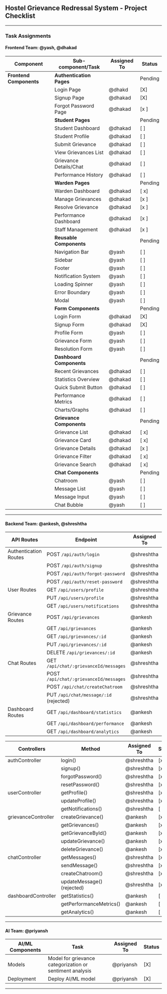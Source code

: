 

## **Hostel Grievance Redressal System - Project Checklist**

---

### **Task Assignments**

#### **Frontend Team: @yash, @dhakad**

| **Component**              | **Sub-component/Task**                    | **Assigned To**       | **Status** |
|----------------------------|-------------------------------------------|------------------------|------------|
| **Frontend Components**    | **Authentication Pages**                  |                        | Pending    |
|                            | Login Page                                | @dhakd                  | [X]        |
|                            | Signup Page                               | @dhakad                | [X]        |
|                            | Forgot Password Page                      | @dhakad                 | [x ]        |
|                            | **Student Pages**                         |                        | Pending    |
|                            | Student Dashboard                         | @dhakad                | [ ]        |
|                            | Student Profile                           | @dhakad                | [ ]        |
|                            | Submit Grievance                          | @dhakad                | [ ]        |
|                            | View Grievances List                      | @dhakad                  | [ ]        |
|                            | Grievance Details/Chat                    | @dhakad                | [ ]        |
|                            | Performance History                       | @dhakad                  | [ ]        |
|                            | **Warden Pages**                          |                        | Pending    |
|                            | Warden Dashboard                          | @dhakad                | [ x]        |
|                            | Manage Grievances                         | @dhakad                  | [x ]        |
|                            | Resolve Grievance                         | @dhakad                | [x ]        |
|                            | Performance Dashboard                     | @dhakad                  | [x ]        |
|                            | Staff Management                          | @dhakad                | [x ]        |
|                            | **Reusable Components**                   |                        | Pending    |
|                            | Navigation Bar                            | @yash                  | [ ]        |
|                            | Sidebar                                   | @yash                | [ ]        |
|                            | Footer                                    | @yash                  | [ ]        |
|                            | Notification System                       | @yash               | [ ]        |
|                            | Loading Spinner                           | @yash                  | [ ]        |
|                            | Error Boundary                            | @yash                | [ ]        |
|                            | Modal                                     | @yash                  | [ ]        |
|                            | **Form Components**                       |                        | Pending    |
|                            | Login Form                                | @dhakad                | [X]        |
|                            | Signup Form                               | @dhakad                  | [X]        |
|                            | Profile Form                              | @yash                | [ ]        |
|                            | Grievance Form                            | @yash                  | [ ]        |
|                            | Resolution Form                           | @yash                | [ ]        |
|                            | **Dashboard Components**                  |                        | Pending    |
|                            | Recent Grievances                         | @dhakad                  | [ ]        |
|                            | Statistics Overview                       | @dhakad                | [ ]        |
|                            | Quick Submit Button                       | @dhakad                  | [ ]        |
|                            | Performance Metrics                       | @dhakad                | [ ]        |
|                            | Charts/Graphs                             | @dhakad                  | [ ]        |
|                            | **Grievance Components**                  |                        | Pending    |
|                            | Grievance List                            | @dhakad               | [ x]        |
|                            | Grievance Card                            | @dhakad                  | [ x]        |
|                            | Grievance Details                         |@dhakad | [x ]        |
|                            | Grievance Filter                          | @dhakad                | [ x]        |
|                            | Grievance Search                          | @dhakad               | [ x]        |
|                            | **Chat Components**                       |                        | Pending    |
|                            | Chatroom                                  | @yash                  | [ ]        |
|                            | Message List                              | @yash                | [ ]        |
|                            | Message Input                             | @yash                 | [ ]        |
|                            | Chat Bubble                               | @yash               | [ ]        |

---

#### **Backend Team: @ankesh, @shreshtha**

| **API Routes**             | **Endpoint**                              | **Assigned To**       | **Status** |
|----------------------------|-------------------------------------------|------------------------|------------|
| Authentication Routes      | POST `/api/auth/login`                    | @shreshtha                | [x]        |
|                            | POST `/api/auth/signup`                   | @shreshtha                | [x]        |
|                            | POST `/api/auth/forgot-password`          | @shreshtha             | [x]        |
|                            | POST `/api/auth/reset-password`           | @shreshtha             | [x]        |
| User Routes                | GET `/api/users/profile`                  | @shreshtha             | [x]        |
|                            | PUT `/api/users/profile`                  | @shreshtha             | [x]        |
|                            | GET `/api/users/notifications`            | @shreshtha             | [ ]        |
| Grievance Routes           | POST `/api/grievances`                    | @ankesh                | [x]        |
|                            | GET `/api/grievances`                     | @ankesh                | [x]        |
|                            | GET `/api/grievances/:id`                 | @ankesh                | [x]        |
|                            | PUT `/api/grievances/:id`                 | @ankesh                | [x]        |
|                            | DELETE `/api/grievances/:id`              | @ankesh                | [x]        |
| Chat Routes                | GET `/api/chat/:grievanceId/messages`     | @shreshtha             | [x]        |
|                            | POST `/api/chat/:grievanceId/messages`    | @shreshtha             | [x]        |
|                            | POST `/api/chat/createChatroom`           | @shreshtha             | [x]        |
|                            | PUT `/api/chat/message/:id` (rejected)    | @shreshtha             | [x]        |
| Dashboard Routes           | GET `/api/dashboard/statistics`           | @ankesh                | [ ]        |
|                            | GET `/api/dashboard/performance`          | @ankesh                | [ ]        |
|                            | GET `/api/dashboard/analytics`            | @ankesh                | [ ]        |

| **Controllers**            | **Method**                                | **Assigned To**       | **Status** |
|----------------------------|-------------------------------------------|------------------------|------------|
| authController             | login()                                   | @shreshtha             | [x]        |
|                            | signup()                                  | @shreshtha             | [x]        |
|                            | forgotPassword()                          | @shreshtha             | [x]        |
|                            | resetPassword()                           | @shreshtha             | [x]        |
| userController             | getProfile()                              | @shreshtha             | [x]        |
|                            | updateProfile()                           | @shreshtha             | [x]        |
|                            | getNotifications()                        | @shreshtha             | [ ]        |
| grievanceController        | createGrievance()                         | @ankesh                | [x]        |
|                            | getGrievances()                           | @ankesh                | [x]        |
|                            | getGrievanceById()                        | @ankesh                | [x]        |
|                            | updateGrievance()                         | @ankesh                | [x]        |
|                            | deleteGrievance()                         | @ankesh                | [x]        |
| chatController             | getMessages()                             | @shreshtha             | [x]        |
|                            | sendMessage()                             | @shreshtha             | [x]        |
|                            | createChatroom()                          | @shreshtha             | [x]        |
|                            | updateMessage()      (rejected)           | @shreshtha             | [x]        |
| dashboardController        | getStatistics()                           | @ankesh                | [ ]        |
|                            | getPerformanceMetrics()                   | @ankesh                | [ ]        |
|                            | getAnalytics()                            | @ankesh                | [ ]        |

---

#### **AI Team: @priyansh**

| **AI/ML Components**       | **Task**                                  | **Assigned To**       | **Status** |
|----------------------------|-------------------------------------------|------------------------|------------|
| Models                     | Model for grievance categorization or sentiment analysis | @priyansh             | [X]        |
| Deployment                 | Deploy AI/ML model                        | @priyansh              | [X]        |

---
